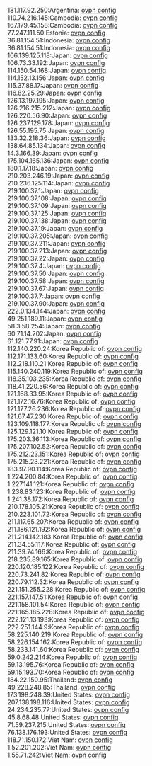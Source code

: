 181.117.92.250:Argentina: [ovpn config](vpn/181_117_92_250.ovpn)  
110.74.216.145:Cambodia: [ovpn config](vpn/110_74_216_145.ovpn)  
167.179.45.158:Cambodia: [ovpn config](vpn/167_179_45_158.ovpn)  
77.247.111.50:Estonia: [ovpn config](vpn/77_247_111_50.ovpn)  
36.81.154.51:Indonesia: [ovpn config](vpn/36_81_154_51.ovpn)  
36.81.154.51:Indonesia: [ovpn config](vpn/36_81_154_51.ovpn)  
106.139.125.118:Japan: [ovpn config](vpn/106_139_125_118.ovpn)  
106.73.33.192:Japan: [ovpn config](vpn/106_73_33_192.ovpn)  
114.150.54.168:Japan: [ovpn config](vpn/114_150_54_168.ovpn)  
114.152.13.156:Japan: [ovpn config](vpn/114_152_13_156.ovpn)  
115.37.88.17:Japan: [ovpn config](vpn/115_37_88_17.ovpn)  
116.82.25.29:Japan: [ovpn config](vpn/116_82_25_29.ovpn)  
126.13.197.195:Japan: [ovpn config](vpn/126_13_197_195.ovpn)  
126.216.215.212:Japan: [ovpn config](vpn/126_216_215_212.ovpn)  
126.220.56.90:Japan: [ovpn config](vpn/126_220_56_90.ovpn)  
126.237.129.178:Japan: [ovpn config](vpn/126_237_129_178.ovpn)  
126.55.195.75:Japan: [ovpn config](vpn/126_55_195_75.ovpn)  
133.32.218.36:Japan: [ovpn config](vpn/133_32_218_36.ovpn)  
138.64.85.134:Japan: [ovpn config](vpn/138_64_85_134.ovpn)  
14.3.166.39:Japan: [ovpn config](vpn/14_3_166_39.ovpn)  
175.104.165.136:Japan: [ovpn config](vpn/175_104_165_136.ovpn)  
180.1.17.18:Japan: [ovpn config](vpn/180_1_17_18.ovpn)  
210.203.246.19:Japan: [ovpn config](vpn/210_203_246_19.ovpn)  
210.236.125.114:Japan: [ovpn config](vpn/210_236_125_114.ovpn)  
219.100.37.1:Japan: [ovpn config](vpn/219_100_37_1.ovpn)  
219.100.37.108:Japan: [ovpn config](vpn/219_100_37_108.ovpn)  
219.100.37.109:Japan: [ovpn config](vpn/219_100_37_109.ovpn)  
219.100.37.125:Japan: [ovpn config](vpn/219_100_37_125.ovpn)  
219.100.37.138:Japan: [ovpn config](vpn/219_100_37_138.ovpn)  
219.100.37.19:Japan: [ovpn config](vpn/219_100_37_19.ovpn)  
219.100.37.205:Japan: [ovpn config](vpn/219_100_37_205.ovpn)  
219.100.37.211:Japan: [ovpn config](vpn/219_100_37_211.ovpn)  
219.100.37.213:Japan: [ovpn config](vpn/219_100_37_213.ovpn)  
219.100.37.22:Japan: [ovpn config](vpn/219_100_37_22.ovpn)  
219.100.37.4:Japan: [ovpn config](vpn/219_100_37_4.ovpn)  
219.100.37.50:Japan: [ovpn config](vpn/219_100_37_50.ovpn)  
219.100.37.58:Japan: [ovpn config](vpn/219_100_37_58.ovpn)  
219.100.37.67:Japan: [ovpn config](vpn/219_100_37_67.ovpn)  
219.100.37.7:Japan: [ovpn config](vpn/219_100_37_7.ovpn)  
219.100.37.90:Japan: [ovpn config](vpn/219_100_37_90.ovpn)  
222.0.134.144:Japan: [ovpn config](vpn/222_0_134_144.ovpn)  
49.251.189.11:Japan: [ovpn config](vpn/49_251_189_11.ovpn)  
58.3.58.254:Japan: [ovpn config](vpn/58_3_58_254.ovpn)  
60.71.14.202:Japan: [ovpn config](vpn/60_71_14_202.ovpn)  
61.121.77.91:Japan: [ovpn config](vpn/61_121_77_91.ovpn)  
112.140.220.24:Korea Republic of: [ovpn config](vpn/112_140_220_24.ovpn)  
112.171.133.60:Korea Republic of: [ovpn config](vpn/112_171_133_60.ovpn)  
112.218.110.21:Korea Republic of: [ovpn config](vpn/112_218_110_21.ovpn)  
115.140.240.119:Korea Republic of: [ovpn config](vpn/115_140_240_119.ovpn)  
118.35.103.235:Korea Republic of: [ovpn config](vpn/118_35_103_235.ovpn)  
118.41.220.56:Korea Republic of: [ovpn config](vpn/118_41_220_56.ovpn)  
121.168.33.95:Korea Republic of: [ovpn config](vpn/121_168_33_95.ovpn)  
121.172.16.76:Korea Republic of: [ovpn config](vpn/121_172_16_76.ovpn)  
121.177.26.236:Korea Republic of: [ovpn config](vpn/121_177_26_236.ovpn)  
121.67.47.230:Korea Republic of: [ovpn config](vpn/121_67_47_230.ovpn)  
123.109.118.177:Korea Republic of: [ovpn config](vpn/123_109_118_177.ovpn)  
125.129.121.10:Korea Republic of: [ovpn config](vpn/125_129_121_10.ovpn)  
175.203.36.113:Korea Republic of: [ovpn config](vpn/175_203_36_113.ovpn)  
175.207.102.52:Korea Republic of: [ovpn config](vpn/175_207_102_52.ovpn)  
175.212.23.151:Korea Republic of: [ovpn config](vpn/175_212_23_151.ovpn)  
175.215.23.221:Korea Republic of: [ovpn config](vpn/175_215_23_221.ovpn)  
183.97.90.114:Korea Republic of: [ovpn config](vpn/183_97_90_114.ovpn)  
1.224.200.84:Korea Republic of: [ovpn config](vpn/1_224_200_84.ovpn)  
1.227.141.121:Korea Republic of: [ovpn config](vpn/1_227_141_121.ovpn)  
1.238.83.123:Korea Republic of: [ovpn config](vpn/1_238_83_123.ovpn)  
1.241.38.172:Korea Republic of: [ovpn config](vpn/1_241_38_172.ovpn)  
210.178.105.21:Korea Republic of: [ovpn config](vpn/210_178_105_21.ovpn)  
210.223.101.72:Korea Republic of: [ovpn config](vpn/210_223_101_72.ovpn)  
211.117.65.207:Korea Republic of: [ovpn config](vpn/211_117_65_207.ovpn)  
211.186.121.192:Korea Republic of: [ovpn config](vpn/211_186_121_192.ovpn)  
211.214.142.183:Korea Republic of: [ovpn config](vpn/211_214_142_183.ovpn)  
211.34.55.117:Korea Republic of: [ovpn config](vpn/211_34_55_117.ovpn)  
211.39.74.166:Korea Republic of: [ovpn config](vpn/211_39_74_166.ovpn)  
218.235.89.165:Korea Republic of: [ovpn config](vpn/218_235_89_165.ovpn)  
220.120.185.122:Korea Republic of: [ovpn config](vpn/220_120_185_122.ovpn)  
220.73.241.82:Korea Republic of: [ovpn config](vpn/220_73_241_82.ovpn)  
220.79.112.32:Korea Republic of: [ovpn config](vpn/220_79_112_32.ovpn)  
221.151.255.228:Korea Republic of: [ovpn config](vpn/221_151_255_228.ovpn)  
221.157.147.51:Korea Republic of: [ovpn config](vpn/221_157_147_51.ovpn)  
221.158.101.54:Korea Republic of: [ovpn config](vpn/221_158_101_54.ovpn)  
221.165.185.228:Korea Republic of: [ovpn config](vpn/221_165_185_228.ovpn)  
222.121.13.193:Korea Republic of: [ovpn config](vpn/222_121_13_193.ovpn)  
222.251.144.9:Korea Republic of: [ovpn config](vpn/222_251_144_9.ovpn)  
58.225.140.219:Korea Republic of: [ovpn config](vpn/58_225_140_219.ovpn)  
58.226.154.162:Korea Republic of: [ovpn config](vpn/58_226_154_162.ovpn)  
58.233.141.60:Korea Republic of: [ovpn config](vpn/58_233_141_60.ovpn)  
59.0.242.214:Korea Republic of: [ovpn config](vpn/59_0_242_214.ovpn)  
59.13.195.76:Korea Republic of: [ovpn config](vpn/59_13_195_76.ovpn)  
59.15.193.70:Korea Republic of: [ovpn config](vpn/59_15_193_70.ovpn)  
184.22.150.95:Thailand: [ovpn config](vpn/184_22_150_95.ovpn)  
49.228.248.85:Thailand: [ovpn config](vpn/49_228_248_85.ovpn)  
173.198.248.39:United States: [ovpn config](vpn/173_198_248_39.ovpn)  
207.138.198.116:United States: [ovpn config](vpn/207_138_198_116.ovpn)  
24.234.235.77:United States: [ovpn config](vpn/24_234_235_77.ovpn)  
45.8.68.48:United States: [ovpn config](vpn/45_8_68_48.ovpn)  
71.59.237.215:United States: [ovpn config](vpn/71_59_237_215.ovpn)  
76.138.176.193:United States: [ovpn config](vpn/76_138_176_193.ovpn)  
118.71.150.172:Viet Nam: [ovpn config](vpn/118_71_150_172.ovpn)  
1.52.201.202:Viet Nam: [ovpn config](vpn/1_52_201_202.ovpn)  
1.55.71.242:Viet Nam: [ovpn config](vpn/1_55_71_242.ovpn)  

